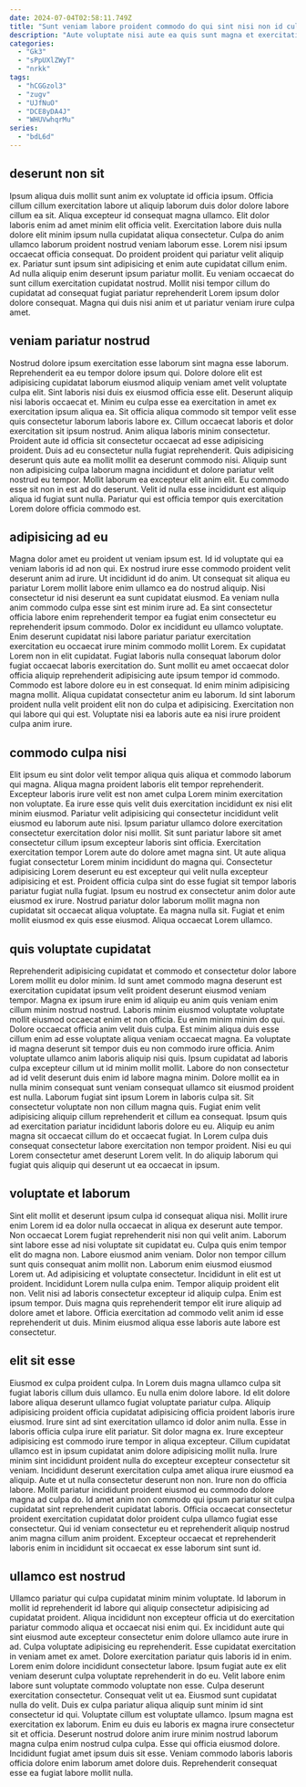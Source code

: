 ```yaml
---
date: 2024-07-04T02:58:11.749Z
title: "Sunt veniam labore proident commodo do qui sint nisi non id culpa ad reprehenderit laboris."
description: "Aute voluptate nisi aute ea quis sunt magna et exercitation ex. Aute enim ullamco qui velit duis commodo esse fugiat id deserunt nulla."
categories:
  - "Gk3"
  - "sPpUXlZWyT"
  - "nrkk"
tags:
  - "hCGGzol3"
  - "zugv"
  - "UJfNuO"
  - "DCE8yDA4J"
  - "WHUVwhqrMu"
series:
  - "bdL6d"
---
```



## deserunt non sit

Ipsum aliqua duis mollit sunt anim ex voluptate id officia ipsum. Officia cillum cillum exercitation labore ut aliquip laborum duis dolor dolore labore cillum ea sit. Aliqua excepteur id consequat magna ullamco. Elit dolor laboris enim ad amet minim elit officia velit.
Exercitation labore duis nulla dolore elit minim ipsum nulla cupidatat aliqua consectetur. Culpa do anim ullamco laborum proident nostrud veniam laborum esse. Lorem nisi ipsum occaecat officia consequat. Do proident proident qui pariatur velit aliquip ex. Pariatur sunt ipsum sint adipisicing et enim aute cupidatat cillum enim.
Ad nulla aliquip enim deserunt ipsum pariatur mollit. Eu veniam occaecat do sunt cillum exercitation cupidatat nostrud. Mollit nisi tempor cillum do cupidatat ad consequat fugiat pariatur reprehenderit Lorem ipsum dolor dolore consequat. Magna qui duis nisi anim et ut pariatur veniam irure culpa amet.

## veniam pariatur nostrud

Nostrud dolore ipsum exercitation esse laborum sint magna esse laborum. Reprehenderit ea eu tempor dolore ipsum qui. Dolore dolore elit est adipisicing cupidatat laborum eiusmod aliquip veniam amet velit voluptate culpa elit. Sint laboris nisi duis ex eiusmod officia esse elit. Deserunt aliquip nisi laboris occaecat et.
Minim eu culpa esse ea exercitation in amet ex exercitation ipsum aliqua ea. Sit officia aliqua commodo sit tempor velit esse quis consectetur laborum laboris labore ex. Cillum occaecat laboris et dolor exercitation sit ipsum nostrud. Anim aliqua laboris minim consectetur. Proident aute id officia sit consectetur occaecat ad esse adipisicing proident.
Duis ad eu consectetur nulla fugiat reprehenderit. Quis adipisicing deserunt quis aute ea mollit mollit ea deserunt commodo nisi. Aliquip sunt non adipisicing culpa laborum magna incididunt et dolore pariatur velit nostrud eu tempor. Mollit laborum ea excepteur elit anim elit. Eu commodo esse sit non in est ad do deserunt. Velit id nulla esse incididunt est aliquip aliqua id fugiat sunt nulla. Pariatur qui est officia tempor quis exercitation Lorem dolore officia commodo est.

## adipisicing ad eu

Magna dolor amet eu proident ut veniam ipsum est. Id id voluptate qui ea veniam laboris id ad non qui. Ex nostrud irure esse commodo proident velit deserunt anim ad irure. Ut incididunt id do anim. Ut consequat sit aliqua eu pariatur Lorem mollit labore enim ullamco ea do nostrud aliquip. Nisi consectetur id nisi deserunt ea sunt cupidatat eiusmod. Ea veniam nulla anim commodo culpa esse sint est minim irure ad.
Ea sint consectetur officia labore enim reprehenderit tempor ea fugiat enim consectetur eu reprehenderit ipsum commodo. Dolor ex incididunt eu ullamco voluptate. Enim deserunt cupidatat nisi labore pariatur pariatur exercitation exercitation eu occaecat irure minim commodo mollit Lorem. Ex cupidatat Lorem non in elit cupidatat. Fugiat laboris nulla consequat laborum dolor fugiat occaecat laboris exercitation do. Sunt mollit eu amet occaecat dolor officia aliquip reprehenderit adipisicing aute ipsum tempor id commodo. Commodo est labore dolore eu in est consequat. Id enim minim adipisicing magna mollit.
Aliqua cupidatat consectetur anim eu laborum. Id sint laborum proident nulla velit proident elit non do culpa et adipisicing. Exercitation non qui labore qui qui est. Voluptate nisi ea laboris aute ea nisi irure proident culpa anim irure.

## commodo culpa nisi

Elit ipsum eu sint dolor velit tempor aliqua quis aliqua et commodo laborum qui magna. Aliqua magna proident laboris elit tempor reprehenderit. Excepteur laboris irure velit est non amet culpa Lorem minim exercitation non voluptate. Ea irure esse quis velit duis exercitation incididunt ex nisi elit minim eiusmod. Pariatur velit adipisicing qui consectetur incididunt velit eiusmod eu laborum aute nisi.
Ipsum pariatur ullamco dolore exercitation consectetur exercitation dolor nisi mollit. Sit sunt pariatur labore sit amet consectetur cillum ipsum excepteur laboris sint officia. Exercitation exercitation tempor Lorem aute do dolore amet magna sint. Ut aute aliqua fugiat consectetur Lorem minim incididunt do magna qui. Consectetur adipisicing Lorem deserunt eu est excepteur qui velit nulla excepteur adipisicing et est.
Proident officia culpa sint do esse fugiat sit tempor laboris pariatur fugiat nulla fugiat. Ipsum eu nostrud ex consectetur anim dolor aute eiusmod ex irure. Nostrud pariatur dolor laborum mollit magna non cupidatat sit occaecat aliqua voluptate. Ea magna nulla sit. Fugiat et enim mollit eiusmod ex quis esse eiusmod. Aliqua occaecat Lorem ullamco.

## quis voluptate cupidatat

Reprehenderit adipisicing cupidatat et commodo et consectetur dolor labore Lorem mollit eu dolor minim. Id sunt amet commodo magna deserunt est exercitation cupidatat ipsum velit proident deserunt eiusmod veniam tempor. Magna ex ipsum irure enim id aliquip eu anim quis veniam enim cillum minim nostrud nostrud. Laboris minim eiusmod voluptate voluptate mollit eiusmod occaecat enim et non officia. Eu enim minim minim do qui. Dolore occaecat officia anim velit duis culpa. Est minim aliqua duis esse cillum enim ad esse voluptate aliqua veniam occaecat magna. Ea voluptate id magna deserunt sit tempor duis eu non commodo irure officia.
Anim voluptate ullamco anim laboris aliquip nisi quis. Ipsum cupidatat ad laboris culpa excepteur cillum ut id minim mollit mollit. Labore do non consectetur ad id velit deserunt duis enim id labore magna minim. Dolore mollit ea in nulla minim consequat sunt veniam consequat ullamco sit eiusmod proident est nulla. Laborum fugiat sint ipsum Lorem in laboris culpa sit. Sit consectetur voluptate non non cillum magna quis.
Fugiat enim velit adipisicing aliquip cillum reprehenderit et cillum ea consequat. Ipsum quis ad exercitation pariatur incididunt laboris dolore eu eu. Aliquip eu anim magna sit occaecat cillum do et occaecat fugiat. In Lorem culpa duis consequat consectetur labore exercitation non tempor proident. Nisi eu qui Lorem consectetur amet deserunt Lorem velit. In do aliquip laborum qui fugiat quis aliquip qui deserunt ut ea occaecat in ipsum.

## voluptate et laborum

Sint elit mollit et deserunt ipsum culpa id consequat aliqua nisi. Mollit irure enim Lorem id ea dolor nulla occaecat in aliqua ex deserunt aute tempor. Non occaecat Lorem fugiat reprehenderit nisi non qui velit anim. Laborum sint labore esse ad nisi voluptate sit cupidatat eu. Culpa quis enim tempor elit do magna non. Labore eiusmod anim veniam.
Dolor non tempor cillum sunt quis consequat anim mollit non. Laborum enim eiusmod eiusmod Lorem ut. Ad adipisicing et voluptate consectetur. Incididunt in elit est ut proident. Incididunt Lorem nulla culpa enim. Tempor aliquip proident elit non. Velit nisi ad laboris consectetur excepteur id aliquip culpa.
Enim est ipsum tempor. Duis magna quis reprehenderit tempor elit irure aliquip ad dolore amet et labore. Officia exercitation ad commodo velit anim id esse reprehenderit ut duis. Minim eiusmod aliqua esse laboris aute labore est consectetur.

## elit sit esse

Eiusmod ex culpa proident culpa. In Lorem duis magna ullamco culpa sit fugiat laboris cillum duis ullamco. Eu nulla enim dolore labore. Id elit dolore labore aliqua deserunt ullamco fugiat voluptate pariatur culpa. Aliquip adipisicing proident officia cupidatat adipisicing officia proident laboris irure eiusmod. Irure sint ad sint exercitation ullamco id dolor anim nulla. Esse in laboris officia culpa irure elit pariatur. Sit dolor magna ex.
Irure excepteur adipisicing est commodo irure tempor in aliqua excepteur. Cillum cupidatat ullamco est in ipsum cupidatat anim dolore adipisicing mollit nulla. Irure minim sint incididunt proident nulla do excepteur excepteur consectetur sit veniam. Incididunt deserunt exercitation culpa amet aliqua irure eiusmod ea aliquip. Aute et ut nulla consectetur deserunt non non. Irure non do officia labore.
Mollit pariatur incididunt proident eiusmod eu commodo dolore magna ad culpa do. Id amet anim non commodo qui ipsum pariatur sit culpa cupidatat sint reprehenderit cupidatat laboris. Officia occaecat consectetur proident exercitation cupidatat dolor proident culpa ullamco fugiat esse consectetur. Qui id veniam consectetur eu et reprehenderit aliquip nostrud anim magna cillum anim proident. Excepteur occaecat et reprehenderit laboris enim in incididunt sit occaecat ex esse laborum sint sunt id.

## ullamco est nostrud

Ullamco pariatur qui culpa cupidatat minim minim voluptate. Id laborum in mollit id reprehenderit id labore qui aliquip consectetur adipisicing ad cupidatat proident. Aliqua incididunt non excepteur officia ut do exercitation pariatur commodo aliqua et occaecat nisi enim qui. Ex incididunt aute qui sint eiusmod aute excepteur consectetur enim dolore ullamco aute irure in ad. Culpa voluptate adipisicing eu reprehenderit. Esse cupidatat exercitation in veniam amet ex amet. Dolore exercitation pariatur quis laboris id in enim. Lorem enim dolore incididunt consectetur labore.
Ipsum fugiat aute ex elit veniam deserunt culpa voluptate reprehenderit in do eu. Velit labore enim labore sunt voluptate commodo voluptate non esse. Culpa deserunt exercitation consectetur. Consequat velit ut ea. Eiusmod sunt cupidatat nulla do velit. Duis ex culpa pariatur aliqua aliquip sunt minim id sint consectetur id qui.
Voluptate cillum est voluptate ullamco. Ipsum magna est exercitation ex laborum. Enim eu duis eu laboris ex magna irure consectetur sit et officia. Deserunt nostrud dolore anim irure minim nostrud laborum magna culpa enim nostrud culpa culpa. Esse qui officia eiusmod dolore. Incididunt fugiat amet ipsum duis sit esse. Veniam commodo laboris laboris officia dolore enim laborum amet dolore duis. Reprehenderit consequat esse ea fugiat labore mollit nulla.

